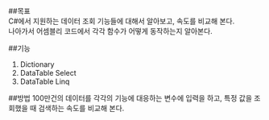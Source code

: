 ##목표<br>
C#에서 지원하는 데이터 조회 기능들에 대해서 알아보고, 속도를 비교해 본다. <br>
나아가서 어셈블리 코드에서 각각 함수가 어떻게 동작하는지 알아본다. 

##기능
1. Dictionary
2. DataTable Select
3. DataTable Linq

##방법
100만건의 데이터를 각각의 기능에 대응하는 변수에 입력을 하고, 특정 값을 조회했을 때 검색하는 속도를 비교해 본다. 

